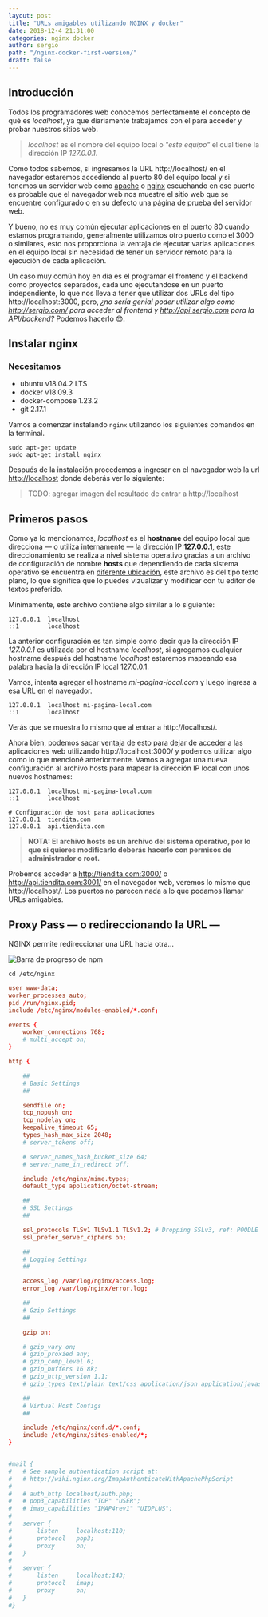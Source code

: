 ```yaml
---
layout: post
title: "URLs amigables utilizando NGINX y docker"
date: 2018-12-4 21:31:00
categories: nginx docker 
author: sergio
path: "/nginx-docker-first-version/"
draft: false
---
```


## Introducción

Todos los programadores web conocemos perfectamente el concepto de qué es *localhost*, ya que diariamente trabajamos con el para acceder y probar nuestros sitios web.

> *localhost* es el nombre del equipo local o _"este equipo"_ el cual tiene la dirección IP _127.0.0.1_.

Como todos sabemos, si ingresamos la URL http://localhost/ en el navegador estaremos accediendo al puerto 80 del equipo local y si tenemos un servidor web como [apache][apache] o [nginx][nginx] escuchando en ese puerto es probable que el navegador web nos muestre el sitio web que se encuentre configurado o en su defecto una página de prueba del servidor web.

Y bueno, no es muy común ejecutar aplicaciones en el puerto 80 cuando estamos programando, generalmente utilizamos otro puerto como el 3000 o similares, esto nos proporciona la ventaja de ejecutar varias aplicaciones en el equipo local sin necesidad de tener un servidor remoto para la ejecución de cada aplicación.

Un caso muy común hoy en día es el programar el frontend y el backend como proyectos separados, cada uno ejecutandose en un puerto independiente, lo que nos lleva a tener que utilizar dos URLs del tipo http://localhost:3000, pero, _¿no sería genial poder utilizar algo como http://sergio.com/ para acceder al frontend y http://api.sergio.com para la API/backend?_ Podemos hacerlo 😎.

## Instalar nginx

### Necesitamos

- ubuntu v18.04.2 LTS
- docker v18.09.3
- docker-compose 1.23.2
- git 2.17.1


Vamos a comenzar instalando `nginx` utilizando los siguientes comandos en la terminal.

```shell
sudo apt-get update
sudo apt-get install nginx
```

Después de la instalación procedemos a ingresar en el navegador web la url [http://localhost](http://localhost) donde deberás ver lo siguiente:

> TODO: agregar imagen del resultado de entrar a http://localhost



## Primeros pasos

Como ya lo mencionamos, _localhost_ es el **hostname** del equipo local que direcciona — o utiliza internamente — la dirección IP __127.0.0.1__, este direccionamiento se realiza a nivel sistema operativo gracias a un archivo de configuración de nombre **hosts** que dependiendo de cada sistema operativo se encuentra en [diferente ubicación][host-file-location], este archivo es del tipo texto plano, lo que significa que lo puedes vizualizar y modificar con tu editor de textos preferido.

Minimamente, este archivo contiene algo similar a lo siguiente:

```hosts
127.0.0.1  localhost
::1        localhost
```

La anterior configuración es tan simple como decir que la dirección IP _127.0.0.1_ es utilizada por el hostname _localhost_, si agregamos cualquier hostname después del hostname _localhost_ estaremos mapeando esa palabra hacia la dirección IP local 127.0.0.1.

Vamos, intenta agregar el hostname _mi-pagina-local.com_ y luego ingresa a esa URL en el navegador.

```hosts
127.0.0.1  localhost mi-pagina-local.com
::1        localhost
```

Verás que se muestra lo mismo que al entrar a http://localhost/.

Ahora bien, podemos sacar ventaja de esto para dejar de acceder a las aplicaciones web utilizando http://localhost:3000/ y podemos utilizar algo como lo que mencioné anteriormente. Vamos a agregar una nueva configuración al archivo hosts para mapear la dirección IP local con unos nuevos hostnames:

```hosts
127.0.0.1  localhost mi-pagina-local.com
::1        localhost

# Configuración de host para aplicaciones
127.0.0.1  tiendita.com
127.0.0.1  api.tiendita.com
```

> **NOTA: El archivo hosts es un archivo del sistema operativo, por lo que si quieres modificarlo deberás hacerlo con permisos de administrador o root.**

Probemos acceder a http://tiendita.com:3000/ o http://api.tiendita.com:3001/ en el navegador web, veremos lo mismo que http://localhost/. Los puertos no parecen nada a lo que podamos llamar URLs amigables.


## Proxy Pass — o redireccionando la URL —

NGINX permite redireccionar una URL hacia otra...


![Barra de progreso de npm](./nginx-success.png)

```shell
cd /etc/nginx
```

```conf
user www-data;
worker_processes auto;
pid /run/nginx.pid;
include /etc/nginx/modules-enabled/*.conf;

events {
	worker_connections 768;
	# multi_accept on;
}

http {

	##
	# Basic Settings
	##

	sendfile on;
	tcp_nopush on;
	tcp_nodelay on;
	keepalive_timeout 65;
	types_hash_max_size 2048;
	# server_tokens off;

	# server_names_hash_bucket_size 64;
	# server_name_in_redirect off;

	include /etc/nginx/mime.types;
	default_type application/octet-stream;

	##
	# SSL Settings
	##

	ssl_protocols TLSv1 TLSv1.1 TLSv1.2; # Dropping SSLv3, ref: POODLE
	ssl_prefer_server_ciphers on;

	##
	# Logging Settings
	##

	access_log /var/log/nginx/access.log;
	error_log /var/log/nginx/error.log;

	##
	# Gzip Settings
	##

	gzip on;

	# gzip_vary on;
	# gzip_proxied any;
	# gzip_comp_level 6;
	# gzip_buffers 16 8k;
	# gzip_http_version 1.1;
	# gzip_types text/plain text/css application/json application/javascript text/xml application/xml application/xml+rss text/javascript;

	##
	# Virtual Host Configs
	##

	include /etc/nginx/conf.d/*.conf;
	include /etc/nginx/sites-enabled/*;
}


#mail {
#	# See sample authentication script at:
#	# http://wiki.nginx.org/ImapAuthenticateWithApachePhpScript
# 
#	# auth_http localhost/auth.php;
#	# pop3_capabilities "TOP" "USER";
#	# imap_capabilities "IMAP4rev1" "UIDPLUS";
# 
#	server {
#		listen     localhost:110;
#		protocol   pop3;
#		proxy      on;
#	}
# 
#	server {
#		listen     localhost:143;
#		protocol   imap;
#		proxy      on;
#	}
#}
```

[apache]: https://httpd.apache.org/
[nginx]: https://nginx.org/
[host-file-location]: https://en.wikipedia.org/wiki/Hosts_(file)#Location_in_the_file_system

